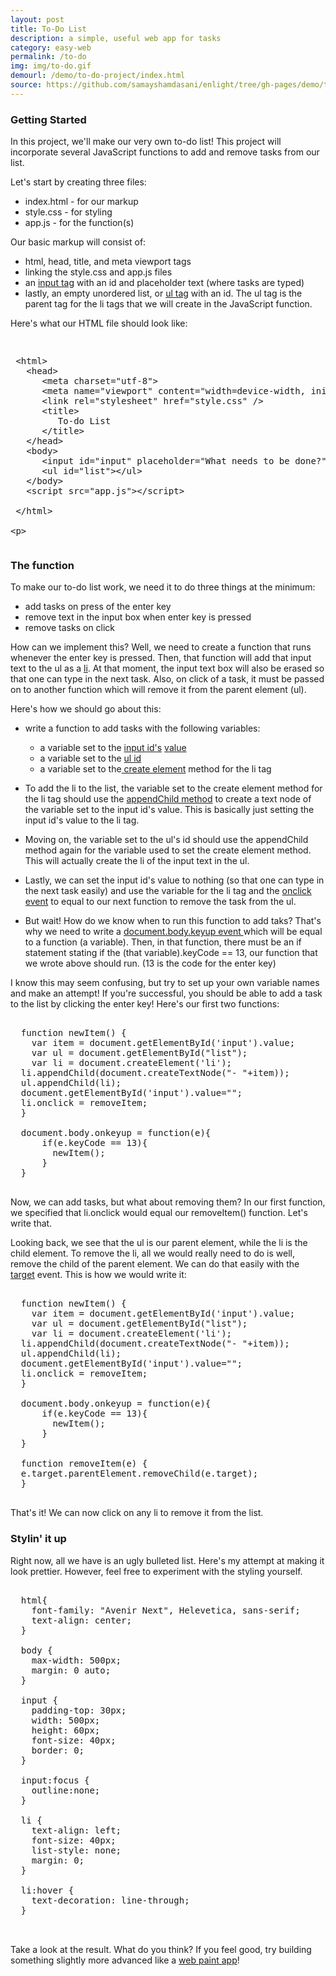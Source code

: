 ```yaml
---
layout: post
title: To-Do List
description: a simple, useful web app for tasks
category: easy-web
permalink: /to-do
img: img/to-do.gif
demourl: /demo/to-do-project/index.html
source: https://github.com/samayshamdasani/enlight/tree/gh-pages/demo/to-do-project
---
```


### Getting Started 

In this project, we'll make our very own to-do list! This project will incorporate several JavaScript functions to add and remove
tasks from our list. 

Let's start by creating three files: 

- index.html - for our markup
- style.css - for styling
- app.js - for the function(s)

Our basic markup will consist of:
- html, head, title, and meta viewport tags
- linking the style.css and app.js files
- an <a href="http://www.w3schools.com/tags/tag_input.asp" class="underline">input tag</a> with an id and placeholder text (where tasks are typed)
- lastly, an empty unordered list, or <a href="http://www.w3schools.com/tags/tag_ul.asp" class="underline">ul tag</a> with an id. The ul tag is the parent tag for the li tags that we will create in the JavaScript function. 

Here's what our HTML file should look like: 
<pre class="prettyprint"><xmp>
 <html>
   <head>
      <meta charset="utf-8">
      <meta name="viewport" content="width=device-width, initial-scale=1">
      <link rel="stylesheet" href="style.css" />
      <title>
         To-do List
      </title>
   </head>
   <body>
      <input id="input" placeholder="What needs to be done?">
      <ul id="list"></ul> 
   </body>
   <script src="app.js"></script>
 </html>

</xmp></pre>

### The function

To make our to-do list work, we need it to do three things at the minimum:
- add tasks on press of the enter key
- remove text in the input box when enter key is pressed
- remove tasks on click

How can we implement this? Well, we need to create a function that runs whenever the enter key is pressed. Then, that function will add that 
input text to the ul as a <a href="http://www.w3schools.com/tags/tag_li.asp" class="underline">li</a>. At that moment, the input text box will also be erased so that one can type in the next task. Also, on click of a task, it must be passed on to another function which will remove it from the parent element (ul).

Here's how we should go about this:
- write a function to add tasks with the following variables:
	- a variable set to the <a href="http://www.w3schools.com/jsref/met_document_getelementbyid.asp" class="underline">input id's</a> <a href="http://www.w3schools.com/jsref/prop_number_value.asp" class="underline">value</a>
    - a variable set to the <a href="http://www.w3schools.com/jsref/met_document_getelementbyid.asp" class="underline">ul id</a>
    - a variable set to the<a href="http://www.w3schools.com/jsref/met_document_createelement.asp" class="underline"> create element</a> method for the li tag
      
- To add the li to the list, the variable set to the create element method for the li tag should use the <a href="http://www.w3schools.com/jsref/met_document_createelement.asp" class="underline">appendChild method</a> to create a text node of the variable set to the input id's value. This is basically just setting the input id's value to the li tag.
- Moving on, the variable set to the ul's id should use the appendChild method again for the variable used to set the create element method. This will actually create the li of the input text in the ul. 
- Lastly, we can set the input id's value to nothing (so that one can type in the next task easily) and use the variable for the li tag and the <a href="http://www.w3schools.com/jsref/event_onclick.asp" class="underline">onclick event</a> to equal to our next function to remove the task from the ul.
- But wait! How do we know when to run this function to add taks? That's why we need to write a <a href="http://www.w3schools.com/jsref/event_onkeyup.asp
" class="underline">document.body.keyup event </a> which will be equal to a function (a variable). Then, in that function, there must be an if statement stating if the (that variable).keyCode == 13, our function that we wrote above should run. (13 is the code for the enter key)

I know this may seem confusing, but try to set up your own variable names and make an attempt! If you're successful, you should be able to add a task to the list by clicking the enter key! Here's our first two functions:


<pre class="prettyprint">

  function newItem() {
	var item = document.getElementById('input').value;
	var ul = document.getElementById("list");
	var li = document.createElement('li');
  li.appendChild(document.createTextNode("- "+item));
  ul.appendChild(li);
  document.getElementById('input').value="";
  li.onclick = removeItem;
  }

  document.body.onkeyup = function(e){
      if(e.keyCode == 13){
        newItem();
      }
  }

</pre>

Now, we can add tasks, but what about removing them? In our first function, we specified that li.onclick would equal our removeItem() function. Let's write that. 

Looking back, we see that the ul is our parent element, while the li is the child element. To remove the li, all we would really need to do is well, remove the child of the parent element. We can do that easily with the <a href="http://www.w3schools.com/jsref/event_target.asp" class="underline">target</a> event. This is how we would write it:

<pre class="prettyprint">

  function newItem() {
	var item = document.getElementById('input').value;
	var ul = document.getElementById("list");
	var li = document.createElement('li');
  li.appendChild(document.createTextNode("- "+item));
  ul.appendChild(li);
  document.getElementById('input').value="";
  li.onclick = removeItem;
  }

  document.body.onkeyup = function(e){
      if(e.keyCode == 13){
        newItem();
      }
  }

  function removeItem(e) {
  e.target.parentElement.removeChild(e.target);
  }

</pre>

That's it! We can now click on any li to remove it from the list.

### Stylin' it up
Right now, all we have is an ugly bulleted list. Here's my attempt at making it look prettier. However, feel free to experiment with the styling yourself.

<pre class="prettyprint">

  html{
	font-family: "Avenir Next", Helevetica, sans-serif;
	text-align: center;
  }

  body {
	max-width: 500px;
	margin: 0 auto;
  } 

  input {
	padding-top: 30px;
	width: 500px;
	height: 60px;
	font-size: 40px;
	border: 0;
  }

  input:focus {
	outline:none;
  }

  li { 
	text-align: left;
	font-size: 40px;
	list-style: none;
	margin: 0;
  }

  li:hover {
	text-decoration: line-through;
  }


</pre>

Take a look at the result. What do you think? If you feel good, try building something slightly more advanced like a <a href="/web-paint" class="underline">web paint app</a>!




